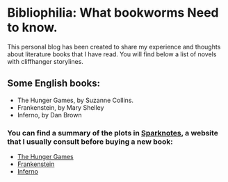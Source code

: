 # Bibliophilia: What bookworms Need to know.
This personal blog has been created to share my experience and thoughts about literature books that I have read. You will find below a list of novels with cliffhanger storylines.
## **Some English books:**
- The Hunger Games, by Suzanne Collins.  
- Frankenstein, by Mary Shelley
- Inferno, by Dan Brown
### You can find a summary of the plots in [Sparknotes](https://www.sparknotes.com/), a website that I usually consult before buying a new book:
- [The Hunger Games](https://www.sparknotes.com/lit/the-hunger-games/summary/)
- [Frankenstein](https://www.sparknotes.com/lit/frankenstein/summary/)
- [Inferno](https://www.sparknotes.com/poetry/inferno/summary/)
